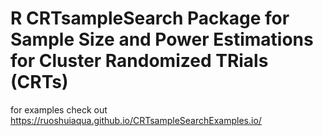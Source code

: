 # R CRTsampleSearch Package for Sample Size and Power Estimations for Cluster Randomized TRials (CRTs) 
for examples check out https://ruoshuiaqua.github.io/CRTsampleSearchExamples.io/
